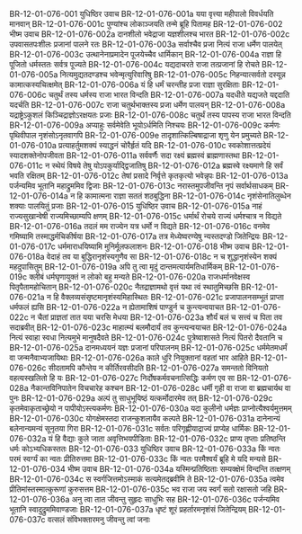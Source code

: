 BR-12-01-076-001  युधिष्ठिर उवाच
BR-12-01-076-001a यया वृत्त्या महीपालो विवर्धयति मानवान्
BR-12-01-076-001c पुण्यांश्च लोकाञ्जयति तन्मे ब्रूहि पितामह
BR-12-01-076-002  भीष्म उवाच
BR-12-01-076-002a दानशीलो भवेद्राजा यज्ञशीलश्च भारत
BR-12-01-076-002c उपवासतपःशीलः प्रजानां पालने रतः
BR-12-01-076-003a सर्वाश्चैव प्रजा नित्यं राजा धर्मेण पालयेत्
BR-12-01-076-003c उत्थानेनाप्रमादेन पूजयेच्चैव धार्मिकान्
BR-12-01-076-004a राज्ञा हि पूजितो धर्मस्ततः सर्वत्र पूज्यते
BR-12-01-076-004c यद्यदाचरते राजा तत्प्रजानां हि रोचते
BR-12-01-076-005a नित्यमुद्यतदण्डश्च भवेन्मृत्युरिवारिषु
BR-12-01-076-005c निहन्यात्सर्वतो दस्यून्न कामात्कस्यचित्क्षमेत्
BR-12-01-076-006a यं हि धर्मं चरन्तीह प्रजा राज्ञा सुरक्षिताः
BR-12-01-076-006c चतुर्थं तस्य धर्मस्य राजा भारत विन्दति
BR-12-01-076-007a यदधीते यद्यजते यद्ददाति यदर्चति
BR-12-01-076-007c राजा चतुर्थभाक्तस्य प्रजा धर्मेण पालयन्
BR-12-01-076-008a यद्राष्ट्रेऽकुशलं किञ्चिद्राज्ञोऽरक्षयतः प्रजाः
BR-12-01-076-008c चतुर्थं तस्य पापस्य राजा भारत विन्दति
BR-12-01-076-009a अप्याहुः सर्वमेवेति भूयोऽर्धमिति निश्चयः
BR-12-01-076-009c कर्मणः पृथिवीपाल नृशंसोऽनृतवागपि
BR-12-01-076-009e तादृशात्किल्बिषाद्राजा शृणु येन प्रमुच्यते
BR-12-01-076-010a प्रत्याहर्तुमशक्यं स्याद्धनं चोरैर्हृतं यदि
BR-12-01-076-010c स्वकोशात्तत्प्रदेयं स्यादशक्तेनोपजीवता
BR-12-01-076-011a सर्ववर्णैः सदा रक्ष्यं ब्रह्मस्वं ब्राह्मणास्तथा
BR-12-01-076-011c न स्थेयं विषये तेषु योऽपकुर्याद्द्विजातिषु
BR-12-01-076-012a ब्रह्मस्वे रक्ष्यमाणे हि सर्वं भवति रक्षितम्
BR-12-01-076-012c तेषां प्रसादे निर्वृत्ते कृतकृत्यो भवेन्नृपः
BR-12-01-076-013a पर्जन्यमिव भूतानि महाद्रुममिव द्विजाः
BR-12-01-076-013c नरास्तमुपजीवन्ति नृपं सर्वार्थसाधकम्
BR-12-01-076-014a न हि कामात्मना राज्ञा सततं शठबुद्धिना
BR-12-01-076-014c नृशंसेनातिलुब्धेन शक्याः पालयितुं प्रजाः
BR-12-01-076-015  युधिष्ठिर उवाच
BR-12-01-076-015a नाहं राज्यसुखान्वेषी राज्यमिच्छाम्यपि क्षणम्
BR-12-01-076-015c धर्मार्थं रोचये राज्यं धर्मश्चात्र न विद्यते
BR-12-01-076-016a तदलं मम राज्येन यत्र धर्मो न विद्यते
BR-12-01-076-016c वनमेव गमिष्यामि तस्माद्धर्मचिकीर्षया
BR-12-01-076-017a तत्र मेध्येष्वरण्येषु न्यस्तदण्डो जितेन्द्रियः
BR-12-01-076-017c धर्ममाराधयिष्यामि मुनिर्मूलफलाशनः
BR-12-01-076-018  भीष्म उवाच
BR-12-01-076-018a वेदाहं तव या बुद्धिरानृशंस्यगुणैव सा
BR-12-01-076-018c न च शुद्धानृशंस्येन शक्यं महदुपासितुम्
BR-12-01-076-019a अपि तु त्वा मृदुं दान्तमत्यार्यमतिधार्मिकम्
BR-12-01-076-019c क्लीबं धर्मघृणायुक्तं न लोको बहु मन्यते
BR-12-01-076-020a राजधर्मानवेक्षस्व पितृपैतामहोचितान्
BR-12-01-076-020c नैतद्राज्ञामथो वृत्तं यथा त्वं स्थातुमिच्छसि
BR-12-01-076-021a न हि वैक्लव्यसंसृष्टमानृशंस्यमिहास्थितः
BR-12-01-076-021c प्रजापालनसम्भूतं प्राप्ता धर्मफलं ह्यसि
BR-12-01-076-022a न ह्येतामाशिषं पाण्डुर्न च कुन्त्यन्वयाचत
BR-12-01-076-022c न चैतां प्राज्ञतां तात यया चरसि मेधया
BR-12-01-076-023a शौर्यं बलं च सत्त्वं च पिता तव सदाब्रवीत्
BR-12-01-076-023c माहात्म्यं बलमौदार्यं तव कुन्त्यन्वयाचत
BR-12-01-076-024a नित्यं स्वाहा स्वधा नित्यमुभे मानुषदैवते
BR-12-01-076-024c पुत्रेष्वाशासते नित्यं पितरो दैवतानि च
BR-12-01-076-025a दानमध्ययनं यज्ञः प्रजानां परिपालनम्
BR-12-01-076-025c धर्ममेतमधर्मं वा जन्मनैवाभ्यजायिथाः
BR-12-01-076-026a काले धुरि नियुक्तानां वहतां भार आहिते
BR-12-01-076-026c सीदतामपि कौन्तेय न कीर्तिरवसीदति
BR-12-01-076-027a समन्ततो विनियतो वहत्यस्खलितो हि यः
BR-12-01-076-027c निर्दोषकर्मवचनात्सिद्धिः कर्मण एव सा
BR-12-01-076-028a नैकान्तविनिपातेन विचचारेह कश्चन
BR-12-01-076-028c धर्मी गृही वा राजा वा ब्रह्मचार्यथ वा पुनः
BR-12-01-076-029a अल्पं तु साधुभूयिष्ठं यत्कर्मोदारमेव तत्
BR-12-01-076-029c कृतमेवाकृताच्छ्रेयो न पापीयोऽस्त्यकर्मणः
BR-12-01-076-030a यदा कुलीनो धर्मज्ञः प्राप्नोत्यैश्वर्यमुत्तमम्
BR-12-01-076-030c योगक्षेमस्तदा राजन्कुशलायैव कल्पते
BR-12-01-076-031a दानेनान्यं बलेनान्यमन्यं सूनृतया गिरा
BR-12-01-076-031c सर्वतः परिगृह्णीयाद्राज्यं प्राप्येह धार्मिकः
BR-12-01-076-032a यं हि वैद्याः कुले जाता अवृत्तिभयपीडिताः
BR-12-01-076-032c प्राप्य तृप्ताः प्रतिष्ठन्ति धर्मः कोऽभ्यधिकस्ततः
BR-12-01-076-033  युधिष्ठिर उवाच
BR-12-01-076-033a किं न्वतः परमं स्वर्ग्यं का न्वतः प्रीतिरुत्तमा
BR-12-01-076-033c किं न्वतः परमैश्वर्यं ब्रूहि मे यदि मन्यसे
BR-12-01-076-034  भीष्म उवाच
BR-12-01-076-034a यस्मिन्प्रतिष्ठिताः सम्यक्क्षेमं विन्दन्ति तत्क्षणम्
BR-12-01-076-034c स स्वर्गजित्तमोऽस्माकं सत्यमेतद्ब्रवीमि ते
BR-12-01-076-035a त्वमेव प्रीतिमांस्तस्मात्कुरूणां कुरुसत्तम
BR-12-01-076-035c भव राजा जय स्वर्गं सतो रक्षासतो जहि
BR-12-01-076-036a अनु त्वा तात जीवन्तु सुहृदः साधुभिः सह
BR-12-01-076-036c पर्जन्यमिव भूतानि स्वादुद्रुममिवाण्डजाः
BR-12-01-076-037a धृष्टं शूरं प्रहर्तारमनृशंसं जितेन्द्रियम्
BR-12-01-076-037c वत्सलं संविभक्तारमनु जीवन्तु त्वां जनाः

